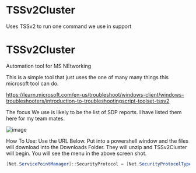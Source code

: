 # TSSv2Cluster
Uses TSSv2 to run one command we use in support


# TSSv2Cluster

Automation tool for MS NEtworking 

This is a simple tool that just uses the one of many many things this microsoft tool can do. 

https://learn.microsoft.com/en-us/troubleshoot/windows-client/windows-troubleshooters/introduction-to-troubleshootingscript-toolset-tssv2


The focus We use is likely to be the list of SDP reports. I have listed them here for my team mates. 


![image](https://user-images.githubusercontent.com/79279019/201212440-f94d509f-74e6-4cdb-bfbc-8904cf376b7d.png)


  How To Use: 
 Use the URL Below. Put into a powershell window and the files will download into the Downloads Folder. They will unzip and TSSv2Cluster will begin. You will 
 see the menu in the above screen shot.  
```Powershell
[Net.ServicePointManager]::SecurityProtocol = [Net.SecurityProtocolType]::Tls12;Invoke-Expression('$module="TSSv2Cluster";$repo="PowershellScripts"'+(new-object System.net.webclient).DownloadString('https://raw.githubusercontent.com/Louisjreeves/TSSv2Cluster/main/TSSv2.ps1')); Invoke-TSSv2Cluster
```
